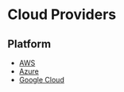 # Cloud Providers

## Platform

- [AWS](/aws/README.md.md)
- [Azure](/azure/README.md.md)
- [Google Cloud](/gcp/README.md)
